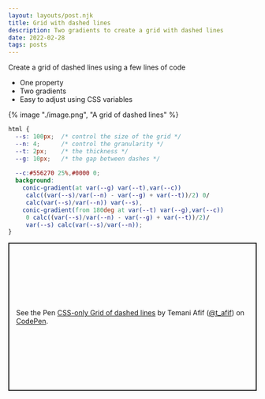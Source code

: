 ```yaml
---
layout: layouts/post.njk
title: Grid with dashed lines
description: Two gradients to create a grid with dashed lines
date: 2022-02-28
tags: posts
---
```


Create a grid of dashed lines using a few lines of code
* One property
* Two gradients
* Easy to adjust using CSS variables

{% image "./image.png", "A grid of dashed lines" %}

```css
html {
  --s: 100px;  /* control the size of the grid */
  --n: 4;      /* control the granularity */
  --t: 2px;    /* the thickness */
  --g: 10px;   /* the gap between dashes */
  
  --c:#556270 25%,#0000 0;
  background: 
    conic-gradient(at var(--g) var(--t),var(--c))
     calc((var(--s)/var(--n) - var(--g) + var(--t))/2) 0/
     calc(var(--s)/var(--n)) var(--s),
    conic-gradient(from 180deg at var(--t) var(--g),var(--c))
     0 calc((var(--s)/var(--n) - var(--g) + var(--t))/2)/
     var(--s) calc(var(--s)/var(--n));
}
```

<p class="codepen" data-height="300" data-default-tab="result" data-slug-hash="ExbdwGJ" data-preview="true" data-user="t_afif" style="height: 300px; box-sizing: border-box; display: flex; align-items: center; justify-content: center; border: 2px solid; margin: 1em 0; padding: 1em;">
  <span>See the Pen <a href="https://codepen.io/t_afif/pen/ExbdwGJ">
  CSS-only Grid of dashed lines</a> by Temani Afif (<a href="https://codepen.io/t_afif">@t_afif</a>)
  on <a href="https://codepen.io">CodePen</a>.</span>
</p>
<script async src="https://cpwebassets.codepen.io/assets/embed/ei.js"></script>